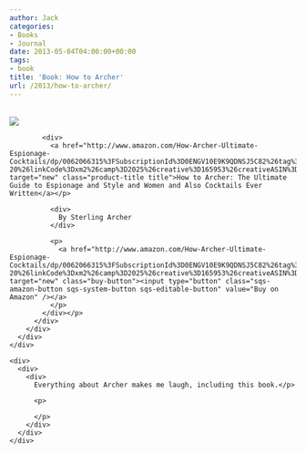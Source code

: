 ```yaml
---
author: Jack
categories:
- Books
- Journal
date: 2013-05-04T04:00:00+00:00
tags:
- book
title: 'Book: How to Archer'
url: /2013/how-to-archer/
---
```


<div>
  <div>
    <div>
      <div>
        <div>
          <div>
            <div>
              <a href="http://www.amazon.com/How-Archer-Ultimate-Espionage-Cocktails/dp/0062066315%3FSubscriptionId%3D0ENGV10E9K9QDNSJ5C82%26tag%3Djackbaty-20%26linkCode%3Dxm2%26camp%3D2025%26creative%3D165953%26creativeASIN%3D0062066315" target="new"><br /> <img src="http://ecx.images-amazon.com/images/I/51WAcwymIhL.jpg" /><br /> </a>
            </div>
            
            <div>
              <a href="http://www.amazon.com/How-Archer-Ultimate-Espionage-Cocktails/dp/0062066315%3FSubscriptionId%3D0ENGV10E9K9QDNSJ5C82%26tag%3Djackbaty-20%26linkCode%3Dxm2%26camp%3D2025%26creative%3D165953%26creativeASIN%3D0062066315" target="new" class="product-title title">How to Archer: The Ultimate Guide to Espionage and Style and Women and Also Cocktails Ever Written</a></p> 
              
              <div>
                By Sterling Archer
              </div>
              
              <p>
                <a href="http://www.amazon.com/How-Archer-Ultimate-Espionage-Cocktails/dp/0062066315%3FSubscriptionId%3D0ENGV10E9K9QDNSJ5C82%26tag%3Djackbaty-20%26linkCode%3Dxm2%26camp%3D2025%26creative%3D165953%26creativeASIN%3D0062066315" target="new" class="buy-button"><input type="button" class="sqs-amazon-button sqs-system-button sqs-editable-button" value="Buy on Amazon" /></a>
              </p>
            </div></p>
          </div>
        </div>
      </div>
    </div>
    
    <div>
      <div>
        <div>
          Everything about Archer makes me laugh, including this book.</p> 
          
          <p>
             
          </p>
        </div>
      </div>
    </div>
  </div>
</div>